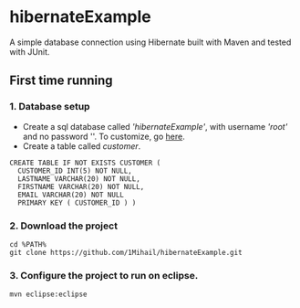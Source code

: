 # hibernateExample
A simple database connection using Hibernate built with Maven and tested with JUnit.
## First time running
### 1. Database setup
* Create a sql database called _'hibernateExample'_, with username _'root'_ and no password ''. To customize, go [here](https://github.com/1Mihail/hibernateExample/blob/master/src/main/resources/hibernate.cfg.xml).
* Create a table called _customer_.
```
CREATE TABLE IF NOT EXISTS CUSTOMER (
  CUSTOMER_ID INT(5) NOT NULL,
  LASTNAME VARCHAR(20) NOT NULL,
  FIRSTNAME VARCHAR(20) NOT NULL,
  EMAIL VARCHAR(20) NOT NULL
  PRIMARY KEY ( CUSTOMER_ID ) )
```
### 2. Download the project
```
cd %PATH%
git clone https://github.com/1Mihail/hibernateExample.git
```
### 3. Configure the project to run on eclipse.
`mvn eclipse:eclipse`
